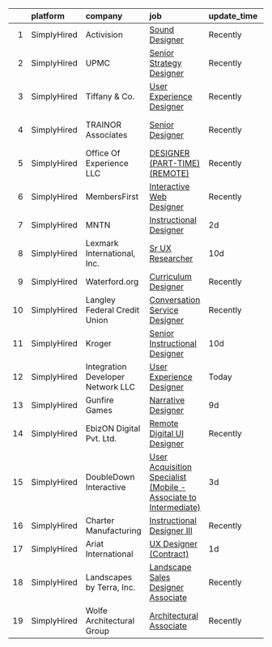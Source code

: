 

|    | platform    | company                           | job                                                                                                                                                                               | update_time   | location           |
|---:|:------------|:----------------------------------|:----------------------------------------------------------------------------------------------------------------------------------------------------------------------------------|:--------------|:-------------------|
|  1 | SimplyHired | Activision                        | [Sound Designer](https://www.simplyhired.com/job/i7qlcqa6pP-srEpgyNNEjRvZmW5tDc8R6vUqXUq0hP94Ee2Cl5AgeQ?q=interactive+designer)                                                   | Recently      | Austin, TX         |
|  2 | SimplyHired | UPMC                              | [Senior Strategy Designer](https://www.simplyhired.com/job/Nn20cytjYD-_PmAlVyMXuFtxxH70z0d-Rv5Clc0vja_eXs0budoSug?q=interactive+designer)                                         | Recently      | Pittsburgh, PA     |
|  3 | SimplyHired | Tiffany & Co.                     | [User Experience Designer](https://www.simplyhired.com/job/27l8S7xDPwsxFXqLEBQ22X6Y7VJqgS8eeQzw1GL0ReKqs-j4KEtlsg?q=interactive+designer)                                         | Recently      | New York, NY       |
|  4 | SimplyHired | TRAINOR Associates                | [Senior Designer](https://www.simplyhired.com/job/8W051Wzps4yXmKQnT2PQncTxJkpXZ9XOtIrqEgcTA9N4NCmOypwzyA?q=interactive+designer)                                                  | Recently      | New Hartford, NY   |
|  5 | SimplyHired | Office Of Experience LLC          | [DESIGNER (PART-TIME) (REMOTE)](https://www.simplyhired.com/job/yUtNm7aP5k7lf3a27Q4KIbyvuM9A7WQE2tgKPjPrP4xRwKfFS33ECw?q=interactive+designer)                                    | Recently      | Chicago, IL        |
|  6 | SimplyHired | MembersFirst                      | [Interactive Web Designer](https://www.simplyhired.com/job/BApHw7JGz5-TXEuoNQo_xTM4-1lhJYJe2kJ5_qyxwtF_akJ0pzfOFA?q=interactive+designer)                                         | Recently      | Remote             |
|  7 | SimplyHired | MNTN                              | [Instructional Designer](https://www.simplyhired.com/job/f2ti5sSP7xUnRGoiPuQ9D3JsSw6gyz22X2672aBkMqY-K5MILnTdmw?q=interactive+designer)                                           | 2d            | Austin, TX         |
|  8 | SimplyHired | Lexmark International, Inc.       | [Sr UX Researcher](https://www.simplyhired.com/job/0onL9VxxXQ_7rcfxaMvdo8OQ9y_5Srha0mexhBhixmfbFggc2yOXQw?q=interactive+designer)                                                 | 10d           | Lexington, KY      |
|  9 | SimplyHired | Waterford.org                     | [Curriculum Designer](https://www.simplyhired.com/job/0SP_YPXc0jKVMaS681lMA-fSryWe5MrTwEZN9z3FIzKmWbncFrwAFw?q=interactive+designer)                                              | Recently      | Remote             |
| 10 | SimplyHired | Langley Federal Credit Union      | [Conversation Service Designer](https://www.simplyhired.com/job/Fb3buihtffxd4qgDCLqiEFdEFznwp3Tjxabl2VnRGYC_ue0VrCQflw?q=interactive+designer)                                    | Recently      | Newport News, VA   |
| 11 | SimplyHired | Kroger                            | [Senior Instructional Designer](https://www.simplyhired.com/job/kTh193d5hoh7SKCK6mhaKCtbUbfdwJasqajHTnFdfxmptzCHxRkCNQ?q=interactive+designer)                                    | 10d           | Remote             |
| 12 | SimplyHired | Integration Developer Network LLC | [User Experience Designer](https://www.simplyhired.com/job/lS8sOBBGzqIGnyOqw3X5R1fmaXM4f8NXCp9g90ScTC-ifls-18PvFA?q=interactive+designer)                                         | Today         | Remote             |
| 13 | SimplyHired | Gunfire Games                     | [Narrative Designer](https://www.simplyhired.com/job/jaRGm4Anu8apU_SUAy1nkmZ0MSjyuthu0xlMmnSCHXiWXGHsLBSmUQ?q=interactive+designer)                                               | 9d            | Austin, TX         |
| 14 | SimplyHired | EbizON Digital Pvt. Ltd.          | [Remote Digital UI Designer](https://www.simplyhired.com/job/Avu7vO5cXSkS_m_6ELqGCb7gfNBhgirqOZbBYj_oaLzhvg-n9jAf8w?q=interactive+designer)                                       | Recently      | Remote             |
| 15 | SimplyHired | DoubleDown Interactive            | [User Acquisition Specialist (Mobile - Associate to Intermediate)](https://www.simplyhired.com/job/Ty_EFUrSNlw6M61lfXWt7RaoeIyuXUe7BrITLFNSeWGIoRth5chkXg?q=interactive+designer) | 3d            | Seattle, WA        |
| 16 | SimplyHired | Charter Manufacturing             | [Instructional Designer III](https://www.simplyhired.com/job/123iiUWujhxu_u2LRoAyH1e3RnrgfVaYn31vG05pGCv8ClGFWt2phw?q=interactive+designer)                                       | Recently      | Mequon, WI         |
| 17 | SimplyHired | Ariat International               | [UX Designer (Contract)](https://www.simplyhired.com/job/ZFFOyTrr8E_IyleKGaLU1hQuH1_kMz5LRTEPttfy1qXWYi6r4uJ4Wg?q=interactive+designer)                                           | 1d            | Remote +1 location |
| 18 | SimplyHired | Landscapes by Terra, Inc.         | [Landscape Sales Designer Associate](https://www.simplyhired.com/job/gkN4jJ_OnfvzaqGWd-qiuSjW8YjLfowcreG-iM3k31gb5VuBsnrlBw?q=interactive+designer)                               | Recently      | Dublin, OH         |
| 19 | SimplyHired | Wolfe Architectural Group         | [Architectural Associate](https://www.simplyhired.com/job/H13gEka9RJVDtlZ39-1dUF2W9CCPlI0-66rVDAzQuX8eJFKtnUIRFA?q=interactive+designer)                                          | Recently      | Spokane, WA        |